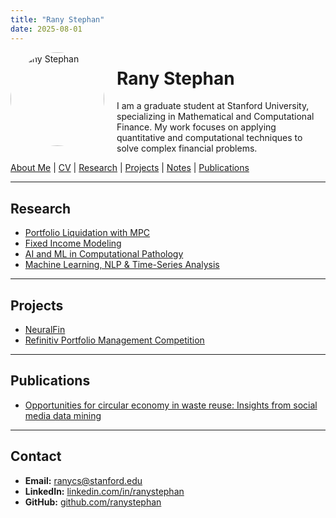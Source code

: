 ```yaml
---
title: "Rany Stephan"
date: 2025-08-01
---
```


<img src="/profile.jpg" alt="Rany Stephan" style="border-radius: 50%; float: left; margin-right: 20px; width: 150px; height: 150px;">

# Rany Stephan

I am a graduate student at Stanford University, specializing in Mathematical and Computational Finance. My work focuses on applying quantitative and computational techniques to solve complex financial problems.

[About Me](/about/) | [CV](/cv/) | [Research](/research/) | [Projects](/projects/) | [Notes](/notes/) | [Publications](/publications/)

---

## Research

*   [Portfolio Liquidation with MPC](/research/#graduate-researcher-convex-optimization)
*   [Fixed Income Modeling](/research/#graduate-researcher-fixed-income-modeling)
*   [AI and ML in Computational Pathology](/research/#graduate-researcher-ai-and-ml-in-computational-pathology)
*   [Machine Learning, NLP & Time-Series Analysis](/research/#research-assistant-machine-learning-nlp-time-series-analysis)

---

## Projects

*   [NeuralFin](/projects/#winner-murex-best-development-project-award-3-000)
*   [Refinitiv Portfolio Management Competition](/projects/#university-representative-refinitiv-portfolio-management-competition)

---

## Publications

*   [Opportunities for circular economy in waste reuse: Insights from social media data mining](/publications/#opportunities-for-circular-economy-in-waste-reuse-insights-from-social-media-data-mining)

---

## Contact

*   **Email:** [ranycs@stanford.edu](mailto:ranycs@stanford.edu)
*   **LinkedIn:** [linkedin.com/in/ranystephan](https://www.linkedin.com/in/ranystephan)
*   **GitHub:** [github.com/ranystephan](https://github.com/ranystephan)
